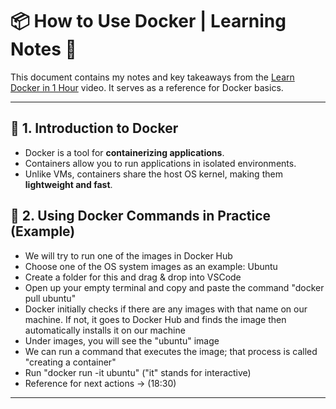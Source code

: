 # 📦 How to Use Docker | Learning Notes 🚀

This document contains my notes and key takeaways from the [Learn Docker in 1 Hour](https://www.youtube.com/watch?v=GFgJkfScVNU&ab_channel=JavaScriptMastery) video. It serves as a reference for Docker basics.

---

## 📌 1. Introduction to Docker
- Docker is a tool for **containerizing applications**.
- Containers allow you to run applications in isolated environments.
- Unlike VMs, containers share the host OS kernel, making them **lightweight and fast**.

## 📌 2. Using Docker Commands in Practice (Example)
- We will try to run one of the images in Docker Hub
- Choose one of the OS system images as an example: Ubuntu
- Create a folder for this and drag & drop into VSCode
- Open up your empty terminal and copy and paste the command "docker pull ubuntu"
- Docker initially checks if there are any images with that name on our machine. If not, it goes to Docker Hub and finds the image then automatically installs it on our machine
- Under images, you will see the "ubuntu" image
- We can run a command that executes the image; that process is called "creating a container"
- Run "docker run -it ubuntu" ("it" stands for interactive)
- Reference for next actions -> (18:30)

---
